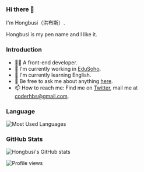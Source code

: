 ### Hi there 👋 

I'm Hongbusi（洪布斯）.

Hongbusi is my pen name and I like it.

### Introduction

- 👨‍💻 A front-end developer.
- 🔭 I'm currently working in [EduSoho](https://github.com/edusoho).
- 🌱 I'm currently learning English.
- 💬 Be free to ask me about anything [here](https://github.com/Hongbusi/Hongbusi/issues).
- 📫 How to reach me: Find me on [Twitter](https://www.twitter.com/Hongbusi), mail me at [coderhbs@gmail.com](mailto:coderhbs@gmail.com).

### Language

![Most Used Languages](https://github-readme-stats.vercel.app/api/top-langs/?username=Hongbusi&layout=compact&bg_color=ffffff)

### GitHub Stats

![Hongbusi's GitHub stats](https://github-readme-stats.vercel.app/api?username=Hongbusi&show_icons=true&icon_color=0366d6&text_color=24292e&bg_color=ffffff)

![Profile views](https://komarev.com/ghpvc/?username=Hongbusi&color=red)
